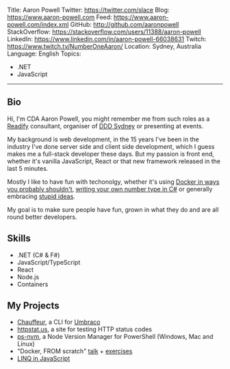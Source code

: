 Title: Aaron Powell
Twitter: https://twitter.com/slace
Blog: https://www.aaron-powell.com
Feed: https://www.aaron-powell.com/index.xml
GitHub: http://github.com/aaronpowell
StackOverflow: https://stackoverflow.com/users/11388/aaron-powell
LinkedIn: https://www.linkedin.com/in/aaron-powell-66038631
Twitch: https://www.twitch.tv/NumberOneAaron/
Location: Sydney, Australia
Language: English
Topics:
  - .NET
  - JavaScript
---
## Bio
Hi, I'm CDA Aaron Powell, you might remember me from such roles as a [Readify](https://readify.net) consultant, organiser of [DDD Sydney](https://www.dddsydney.com.au) or presenting at events.

My background is web development, in the 15 years I've been in the industry I've done server side and client side development, which I guess makes me a full-stack developer these days. But my passion is front end, whether it's vanilla JavaScript, React or that new framework released in the last 5 minutes.

Mostly I like to have fun with techonolgy, whether it's using [Docker in ways you probably shouldn't](https://www.aaron-powell.com/posts/2017-11-13-debugging-powershell-from-vscode-on-linux/), [writing your own number type in C#](https://github.com/aaronpowell/Surrealism) or generally embracing [stupid ideas](https://www.youtube.com/watch?v=3Ty08C_yYyk).

My goal is to make sure people have fun, grown in what they do and are all round better developers.

## Skills
- .NET (C# & F#)
- JavaScript/TypeScript
- React
- Node.js
- Containers

## My Projects
- [Chauffeur](https://github.com/aaronpowell/Chauffeur), a CLI for [Umbraco](https://umbraco.com)
- [httpstat.us](https://httpstat.us), a site for testing HTTP status codes
- [ps-nvm](https://github.com/aaronpowell/ps-nvm), a Node Version Manager for PowerShell (Windows, Mac and Linux)
- "Docker, FROM scratch" [talk](https://www.youtube.com/watch?v=RBnPvQQ36mA) + [exercises](https://github.com/aaronpowell/docker-from-scratch)
- [LINQ in JavaScript](https://github.com/aaronpowell/linq-in-javascript)
